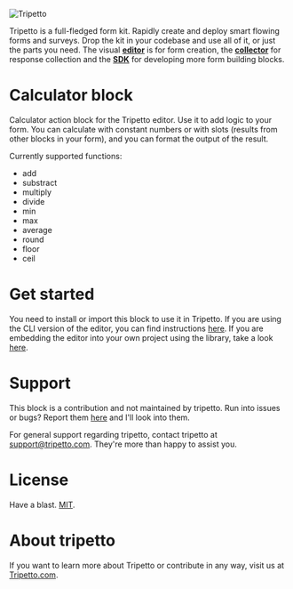 ![Tripetto](https://docs.tripetto.com/assets/header.svg)

Tripetto is a full-fledged form kit. Rapidly create and deploy smart flowing forms and surveys. Drop the kit in your codebase and use all of it, or just the parts you need. The visual [**editor**](https://www.npmjs.com/package/tripetto) is for form creation, the [**collector**](https://www.npmjs.com/package/tripetto-collector) for response collection and the [**SDK**](https://docs.tripetto.com/guide/blocks) for developing more form building blocks.

# Calculator block
<!---
[![Status](https://gitlab.com/tripetto/blocks/hidden-field/badges/master/pipeline.svg)](https://gitlab.com/tripetto/blocks/hidden-field/commits/master)
[![Version](https://img.shields.io/npm/v/tripetto-block-hidden-field.svg)](https://www.npmjs.com/package/tripetto-block-hidden-field)
[![License](https://img.shields.io/npm/l/tripetto-block-hidden-field.svg)](https://opensource.org/licenses/MIT)
[![Downloads](https://img.shields.io/npm/dt/tripetto-block-hidden-field.svg)](https://www.npmjs.com/package/tripetto-block-hidden-field)
[![Spectrum](https://withspectrum.github.io/badge/badge.svg)](https://spectrum.chat/tripetto)
-->

Calculator action block for the Tripetto editor. Use it to add logic to your form. You can calculate with constant numbers or with slots (results from other blocks in your form), and you can format the output of the result.

Currently supported functions:
- add
- substract
- multiply
- divide
- min
- max
- average
- round
- floor
- ceil

<!---
[![Try the demo](https://docs.tripetto.com/assets/button-demo.svg)](https://s.codepen.io/tripetto/debug/eqOBPN)
[![View the code](https://docs.tripetto.com/assets/button-codepen.svg)](https://s.codepen.io/tripetto/pen/eqOBPN)
-->

# Get started
You need to install or import this block to use it in Tripetto. If you are using the CLI version of the editor, you can find instructions [here](https://docs.tripetto.com/guide/editor/#cli-configuration). If you are embedding the editor into your own project using the library, take a look [here](https://docs.tripetto.com/guide/editor/#library-blocks).

<!---
# Use cases
- Directly in your browser (add `<script src="https://unpkg.com/tripetto-block-hidden-field"></script>` to your HTML);
- In the CLI editor (install the block using `npm i tripetto-block-hidden-field -g` and update your Tripetto [config](https://docs.tripetto.com/guide/editor/#cli-configuration));
- In your editor implementation (just add `import "tripetto-block-hidden-field";` to your code);
- In your collector implementation (simply add `import "tripetto-block-hidden-field/collector";` to your code. By default the `ES5` version is used. Append `/es5` or `/es6` to your import to request a specific version (for example `import "tripetto-block-hidden-field/collector/es6";` for the `ES6` version).
-->

# Support
This block is a contribution and not maintained by tripetto.
Run into issues or bugs? Report them [here](https://gitlab.com/unoctanium/tripetto-block-calculatorissues) and I'll look into them.

For general support regarding tripetto, contact tripetto at [support@tripetto.com](mailto:support@tripetto.com). They're more than happy to assist you.

# License
Have a blast. [MIT](https://opensource.org/licenses/MIT).

# About tripetto
If you want to learn more about Tripetto or contribute in any way, visit us at [Tripetto.com](https://tripetto.com/).
